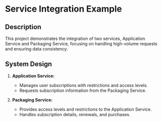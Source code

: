 # Service Integration Example

## Description
This project demonstrates the integration of two services, Application Service and Packaging Service, focusing on handling high-volume requests and ensuring data consistency.

## System Design
1. **Application Service:**  
   - Manages user subscriptions with restrictions and access levels.
   - Requests subscription information from the Packaging Service.

2. **Packaging Service:**
   - Provides access levels and restrictions to the Application Service.
   - Handles subscription details, renewals, and purchases.

